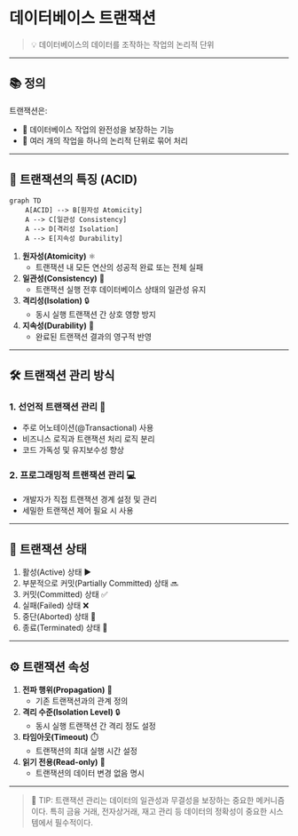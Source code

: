 # 데이터베이스 트랜잭션
> 💡 데이터베이스의 데이터를 조작하는 작업의 논리적 단위
>

---

## 📚 정의

트랜잭션은:

- 🔄 데이터베이스 작업의 완전성을 보장하는 기능
- 🧩 여러 개의 작업을 하나의 논리적 단위로 묶어 처리

---

## 🎯 트랜잭션의 특징 (ACID)

```mermaid
graph TD
    A[ACID] --> B[원자성 Atomicity]
    A --> C[일관성 Consistency]
    A --> D[격리성 Isolation]
    A --> E[지속성 Durability]

```

1. **원자성(Atomicity)** ⚛️
    - 트랜잭션 내 모든 연산의 성공적 완료 또는 전체 실패
2. **일관성(Consistency)** 🔄
    - 트랜잭션 실행 전후 데이터베이스 상태의 일관성 유지
3. **격리성(Isolation)** 🔒
    - 동시 실행 트랜잭션 간 상호 영향 방지
4. **지속성(Durability)** 💾
    - 완료된 트랜잭션 결과의 영구적 반영

---

## 🛠️ 트랜잭션 관리 방식

### 1. 선언적 트랜잭션 관리 📝

- 주로 어노테이션(@Transactional) 사용
- 비즈니스 로직과 트랜잭션 처리 로직 분리
- 코드 가독성 및 유지보수성 향상

### 2. 프로그래밍적 트랜잭션 관리 💻

- 개발자가 직접 트랜잭션 경계 설정 및 관리
- 세밀한 트랜잭션 제어 필요 시 사용

---

## 🔄 트랜잭션 상태

1. 활성(Active) 상태 ▶️
2. 부분적으로 커밋(Partially Committed) 상태 🔜
3. 커밋(Committed) 상태 ✅
4. 실패(Failed) 상태 ❌
5. 중단(Aborted) 상태 🛑
6. 종료(Terminated) 상태 🏁

---

## ⚙️ 트랜잭션 속성

1. **전파 행위(Propagation)** 🔀
    - 기존 트랜잭션과의 관계 정의
2. **격리 수준(Isolation Level)** 🔒
    - 동시 실행 트랜잭션 간 격리 정도 설정
3. **타임아웃(Timeout)** ⏱️
    - 트랜잭션의 최대 실행 시간 설정
4. **읽기 전용(Read-only)** 👀
    - 트랜잭션의 데이터 변경 없음 명시

---

> 🌟 TIP: 트랜잭션 관리는 데이터의 일관성과 무결성을 보장하는 중요한 메커니즘이다. 특히 금융 거래, 전자상거래, 재고 관리 등 데이터의 정확성이 중요한 시스템에서 필수적이다.
>